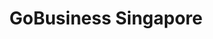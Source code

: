 ---
layout: homepage
title: GoBusiness Singapore
description: For Singapore Businesses
image: /images/Gobiz_logo_SG.svg
permalink: /
#notification: GoBusiness Singapore is going live soon!
sections:
    - hero:
        title: Make business easier
        subtitle: Bringing government businesses services and information into one place, so it's easier to access a range of support options and understand the government requirements to start or grow a business in Singapore.
        background: /images/gobiz_sample_image.jpg
        #button: Login
        #url: https://www.google.com
        dropdown:
            title: I Want To...
            options:
              - title: Login with SingPass as an Individual
                url: https://www.google.com
              - title: Login with CorpPass as a Company
                url: https://www.google.com
              - title: Start a business
                url: /start-a-business/
              - title: Run and Grow a business
                url: https://www.google.com
              #- title: Sell an HDB Flat
              #  url: /government-services/sell-hdb/
              #- title: Move Into An HDB Flat
              #  url: /government-services/move-in/
              #- title: Plan for Retirement
              #  url: /government-services/retirement/
              #- title: Plan my Legacy
              #  url: /government-services/plan-legacy/overview/
        key_highlights:
        - title: Start a Business
          url: /start-a-business/
          description: Get an overview of what you need to start a business in Singapore
        - title: E-adviser
          url: https://ea-staging.l1t.molb.gov.sg/
          description: Find relevant Government assistance schemes for your business needs
        - title: Productivity Solutions Grant Listing
          url: https://govassist.gobusiness.gov.sg/productivity-solutions-grant/#supportable-solutions
          description: View the list of Supportable IT solutions and Equipment
        - title: Licensing
          url: https://www.gobusiness.gov.sg/licences
          description: Get the licences you need for your business activities
    - carousel:
        - title: Initiative A
          subtitle: services
          description: Lorem ipsum dolor sit amet, consectetur adipisicing elit. Amet asperiores dicta distinctio enim harum labore libero magni non tempora ullam.
          image: /images/hero-banner.png
          alt: Employees taking part in Initiative A
    - infobar:
        title: Infobar title
        subtitle: Subtitle
        description: About a sentence worth of description here
        button: Button text
        url: /faq/
    - resources:
        title: Media
        subtitle: Learn more
        button: View More
---